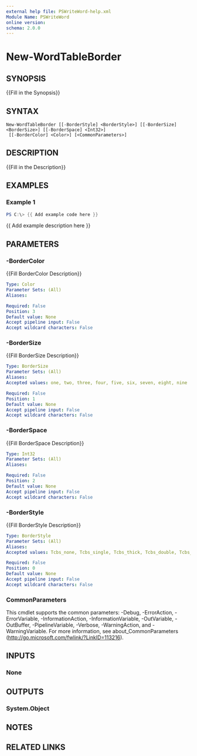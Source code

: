 ```yaml
---
external help file: PSWriteWord-help.xml
Module Name: PSWriteWord
online version:
schema: 2.0.0
---
```


# New-WordTableBorder

## SYNOPSIS
{{Fill in the Synopsis}}

## SYNTAX

```
New-WordTableBorder [[-BorderStyle] <BorderStyle>] [[-BorderSize] <BorderSize>] [[-BorderSpace] <Int32>]
 [[-BorderColor] <Color>] [<CommonParameters>]
```

## DESCRIPTION
{{Fill in the Description}}

## EXAMPLES

### Example 1
```powershell
PS C:\> {{ Add example code here }}
```

{{ Add example description here }}

## PARAMETERS

### -BorderColor
{{Fill BorderColor Description}}

```yaml
Type: Color
Parameter Sets: (All)
Aliases:

Required: False
Position: 3
Default value: None
Accept pipeline input: False
Accept wildcard characters: False
```

### -BorderSize
{{Fill BorderSize Description}}

```yaml
Type: BorderSize
Parameter Sets: (All)
Aliases:
Accepted values: one, two, three, four, five, six, seven, eight, nine

Required: False
Position: 1
Default value: None
Accept pipeline input: False
Accept wildcard characters: False
```

### -BorderSpace
{{Fill BorderSpace Description}}

```yaml
Type: Int32
Parameter Sets: (All)
Aliases:

Required: False
Position: 2
Default value: None
Accept pipeline input: False
Accept wildcard characters: False
```

### -BorderStyle
{{Fill BorderStyle Description}}

```yaml
Type: BorderStyle
Parameter Sets: (All)
Aliases:
Accepted values: Tcbs_none, Tcbs_single, Tcbs_thick, Tcbs_double, Tcbs_dotted, Tcbs_dashed, Tcbs_dotDash, Tcbs_dotDotDash, Tcbs_triple, Tcbs_thinThickSmallGap, Tcbs_thickThinSmallGap, Tcbs_thinThickThinSmallGap, Tcbs_thinThickMediumGap, Tcbs_thickThinMediumGap, Tcbs_thinThickThinMediumGap, Tcbs_thinThickLargeGap, Tcbs_thickThinLargeGap, Tcbs_thinThickThinLargeGap, Tcbs_wave, Tcbs_doubleWave, Tcbs_dashSmallGap, Tcbs_dashDotStroked, Tcbs_threeDEmboss, Tcbs_threeDEngrave, Tcbs_outset, Tcbs_inset, Tcbs_nil

Required: False
Position: 0
Default value: None
Accept pipeline input: False
Accept wildcard characters: False
```

### CommonParameters
This cmdlet supports the common parameters: -Debug, -ErrorAction, -ErrorVariable, -InformationAction, -InformationVariable, -OutVariable, -OutBuffer, -PipelineVariable, -Verbose, -WarningAction, and -WarningVariable. For more information, see about_CommonParameters (http://go.microsoft.com/fwlink/?LinkID=113216).

## INPUTS

### None

## OUTPUTS

### System.Object

## NOTES

## RELATED LINKS
